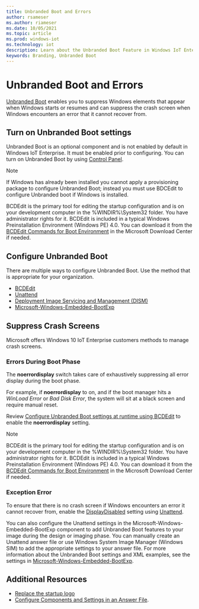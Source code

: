 ```yaml
---
title: Unbranded Boot and Errors
author: rsameser
ms.author: riameser
ms.date: 10/05/2021
ms.topic: article
ms.prod: windows-iot
ms.technology: iot
description: Learn about the Unbranded Boot Feature in Windows IoT Enterprise.
keywords: Branding, Unbranded Boot
---
```


# Unbranded Boot and Errors
[Unbranded Boot](/windows-hardware/customize/enterprise/unbranded-boot) enables you to suppress Windows elements that appear when Windows starts or resumes and can suppress the crash screen when Windows encounters an error that it cannot recover from.

## Turn on Unbranded Boot settings
Unbranded Boot is an optional component and is not enabled by default in Windows IoT Enterprise. It must be enabled prior to configuring. You can turn on Unbranded Boot by using [Control Panel](/windows-hardware/customize/enterprise/unbranded-boot#turn-on-unbranded-boot-by-using-control-panel).

> [!NOTE]
>
> If Windows has already been installed you cannot apply a provisioning package to configure Unbranded Boot; instead you must use BDCEdit to configure Unbranded boot if Windows is installed.
>
> BCDEdit is the primary tool for editing the startup configuration and is on your development computer in the %WINDIR%\System32 folder. You have administrator rights for it. BCDEdit is included in a typical Windows Preinstallation Environment (Windows PE) 4.0. You can download it from the [BCDEdit Commands for Boot Environment](/previous-versions/windows/hardware/design/dn653986(v=vs.85)) in the Microsoft Download Center if needed.

## Configure Unbranded Boot
There are multiple ways to configure Unbranded Boot. Use the method that is appropriate for your organization.

* [BCDEdit](/windows-hardware/customize/enterprise/unbranded-boot#configure-unbranded-boot-settings-at-runtime-using-bcdedit)
* [Unattend](/windows-hardware/customize/enterprise/unbranded-boot#configure-unbranded-boot-using-unattend)
* [Deployment Image Servicing and Management (DISM)](/windows-hardware/customize/enterprise/unbranded-boot#customize-the-boot-screen-using-windows-configuration-designer-and-deployment-image-servicing-and-management-dism)
* [Microsoft-Windows-Embedded-BootExp](/windows-hardware/customize/desktop/unattend/microsoft-windows-embedded-bootexp)

## Suppress Crash Screens
Microsoft offers Windows 10 IoT Enterprise customers methods to manage crash screens.

### Errors During Boot Phase
The **noerrordisplay** switch takes care of exhaustively suppressing all error display during the boot phase.

For example, if **noerrordisplay** to on, and if the boot manager hits a *WinLoad Error* or *Bad Disk Error*, the system will sit at a black screen and require manual reset.

Review [Configure Unbranded Boot settings at runtime using BCDEdit](/windows-hardware/customize/enterprise/unbranded-boot#configure-unbranded-boot-settings-at-runtime-using-bcdedit) to enable the **noerrordisplay** setting.

> [!NOTE]
>
> BCDEdit is the primary tool for editing the startup configuration and is on your development computer in the %WINDIR%\System32 folder. You have administrator rights for it. BCDEdit is included in a typical Windows Preinstallation Environment (Windows PE) 4.0. You can download it from the [BCDEdit Commands for Boot Environment](/previous-versions/windows/hardware/design/dn653986(v=vs.85)) in the Microsoft Download Center if needed.


### Exception Error
To ensure that there is no crash screen if Windows encounters an error it cannot recover from, enable the [DisplayDisabled](/windows-hardware/customize/desktop/unattend/microsoft-windows-embedded-bootexp-displaydisabled) setting using [Unattend](/windows-hardware/customize/enterprise/unbranded-boot#configure-unbranded-boot-using-unattend).

You can also configure the Unattend settings in the Microsoft-Windows-Embedded-BootExp component to add Unbranded Boot features to your image during the design or imaging phase. You can manually create an Unattend answer file or use Windows System Image Manager (Windows SIM) to add the appropriate settings to your answer file. For more information about the Unbranded Boot settings and XML examples, see the settings in [Microsoft-Windows-Embedded-BootExp](/windows-hardware/customize/desktop/unattend/microsoft-windows-embedded-bootexp).

## Additional Resources
* [Replace the startup logo](/windows-hardware/customize/enterprise/unbranded-boot#replace-the-startup-logo)
* [Configure Components and Settings in an Answer File](/windows-hardware/customize/desktop/wsim/configure-components-and-settings-in-an-answer-file).
